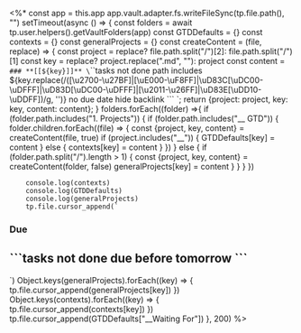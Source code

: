 <%*  const app = this.app
	app.vault.adapter.fs.writeFileSync(tp.file.path(), "")
	setTimeout(async () => {
		const folders = await tp.user.helpers().getVaultFolders(app)
		const GTDDefaults = {}
		const contexts = {}
		const generalProjects = {}
		const createContent = (file, replace) => {
			const project = replace? file.path.split("/")[2]: file.path.split("/")[1]
			const key = replace? project.replace(".md", ""): project
			const content = `### **[[${key}]]**
\`\`\`tasks
not done
path includes ${key.replace(/([\u2700-\u27BF]|[\uE000-\uF8FF]|\uD83C[\uDC00-\uDFFF]|\uD83D[\uDC00-\uDFFF]|[\u2011-\u26FF]|\uD83E[\uDD10-\uDDFF])/g, '')}
no due date
hide backlink
\`\`\`
`;
			return {project: project, key: key, content: content};
		}
		folders.forEach((folder) =>{
			if (folder.path.includes("1. Projects")) {
				if (folder.path.includes("__ GTD")) {
					folder.children.forEach((file) => {
						const {project, key, content} = createContent(file, true)
						if (project.includes("__")) {
							GTDDefaults[key] = content
						} else {
							contexts[key] = content
						}
					})
				} else {
					if (folder.path.split("/").length > 1) {
						const {project, key, content} = createContent(folder, false)
						generalProjects[key] = content
					}
				}
			}
		})

		console.log(contexts)
		console.log(GTDDefaults)
		console.log(generalProjects)
		tp.file.cursor_append(`
### Due
\`\`\`tasks
not done
due before tomorrow
\`\`\`
----
`)
		Object.keys(generalProjects).forEach((key) => {
			tp.file.cursor_append(generalProjects[key])
		})
		Object.keys(contexts).forEach((key) => {
			tp.file.cursor_append(contexts[key])
		})
		tp.file.cursor_append(GTDDefaults["__Waiting For"])
	}, 200)
%>